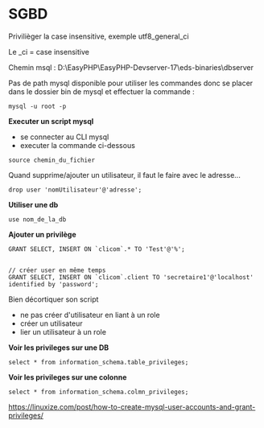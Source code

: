 # SGBD

Privilièger la case insensitive, exemple utf8_general_ci

Le _ci = case insensitive

Chemin msql : D:\EasyPHP\EasyPHP-Devserver-17\eds-binaries\dbserver

Pas de path mysql disponible pour utiliser les commandes donc se placer dans le dossier bin de mysql et effectuer la commande :

```
mysql -u root -p
```
**Executer un script mysql**
- se connecter au CLI mysql
- executer la commande ci-dessous

```
source chemin_du_fichier
```
Quand supprime/ajouter un utilisateur, il faut le faire avec le adresse...

```
drop user 'nomUtilisateur'@'adresse';
```

**Utiliser une db**

```
use nom_de_la_db
```

**Ajouter un privilège**

```
GRANT SELECT, INSERT ON `clicom`.* TO 'Test'@'%';


// créer user en même temps
GRANT SELECT, INSERT ON `clicom`.client TO 'secretaire1'@'localhost' identified by 'password';
```

Bien décortiquer son script
- ne pas créer d'utilisateur en liant à un role
- créer un utilisateur
- lier un utilisateur à un role

**Voir les privileges sur une DB**

```
select * from information_schema.table_privileges;
```


**Voir les privileges sur une colonne**

```
select * from information_schema.colmn_privileges;
```
https://linuxize.com/post/how-to-create-mysql-user-accounts-and-grant-privileges/


